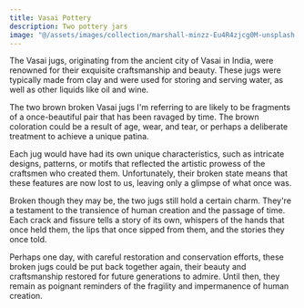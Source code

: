 ```yaml
---
title: Vasai Pottery
description: Two pottery jars
image: "@/assets/images/collection/marshall-minzz-Eu4R4zjcg0M-unsplash.jpg"
---
```


The Vasai jugs, originating from the ancient city of Vasai in India, were renowned for their exquisite craftsmanship and beauty. These jugs were typically made from clay and were used for storing and serving water, as well as other liquids like oil and wine.

The two brown broken Vasai jugs I'm referring to are likely to be fragments of a once-beautiful pair that has been ravaged by time. The brown coloration could be a result of age, wear, and tear, or perhaps a deliberate treatment to achieve a unique patina.

Each jug would have had its own unique characteristics, such as intricate designs, patterns, or motifs that reflected the artistic prowess of the craftsmen who created them. Unfortunately, their broken state means that these features are now lost to us, leaving only a glimpse of what once was.

Broken though they may be, the two jugs still hold a certain charm. They're a testament to the transience of human creation and the passage of time. Each crack and fissure tells a story of its own, whispers of the hands that once held them, the lips that once sipped from them, and the stories they once told.

Perhaps one day, with careful restoration and conservation efforts, these broken jugs could be put back together again, their beauty and craftsmanship restored for future generations to admire. Until then, they remain as poignant reminders of the fragility and impermanence of human creation.
